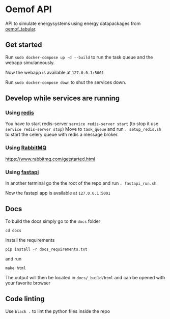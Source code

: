 # Oemof API

API to simulate energysystems using energy datapackages from [oemof_tabular](https://github.com/oemof/oemof-tabular).

## Get started

Run `sudo docker-compose up -d --build` to run the task queue and the webapp simulaneously.

Now the webapp is available at `127.0.0.1:5001`

Run `sudo docker-compose down` to shut the services down.

## Develop while services are running

### Using [redis](https://redis.io/documentation)

You have to start redis-server
`service redis-server start`
(to stop it use `service redis-server stop`)
Move to `task_queue` and run `. setup_redis.sh` to start the celery queue with redis a message
 broker.

### Using [RabbitMQ](https://www.rabbitmq.com/getstarted.html)

https://www.rabbitmq.com/getstarted.html

### Using [fastapi](https://fastapi.tiangolo.com/)

In another terminal go the the root of the repo and run `. fastapi_run.sh`

Now the fastapi app is available at `127.0.0.1:5001`


## Docs

To build the docs simply go to the `docs` folder

    cd docs

Install the requirements

    pip install -r docs_requirements.txt

and run

    make html

The output will then be located in `docs/_build/html` and can be opened with your favorite browser

## Code linting

Use `black .` to lint the python files inside the repo

